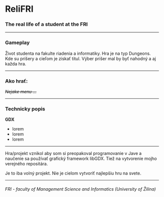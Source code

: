 # ReliFRI

### The real life of a student at the FRI
_______
### Gameplay

Život studenta na fakulte riadenia a informatiky.
Hra je na typ Dungeons. 
Kde su príšery a cieľom je ziskať titul.
Výber príšer mal by byť nahodný a aj každa hra.

_______
### Ako hrať:

_~~Nejake menu ...~~_

_______
### Technicky popis

**GDX**
 - lorem
 - lorem
 - lorem

_______
Hra/projekt vznikol aby som si preopakoval programovanie v Jave a naučenie sa používať grafický framework libGDX.
Tiež na vytvorenie mojho verejného repositára.

Je to iba volný projekt. Nie je cielom vytvoriť najlepšiu hru na svete.
_______
######  FRI - faculty of Management Science and Informatics (University of Žilina)